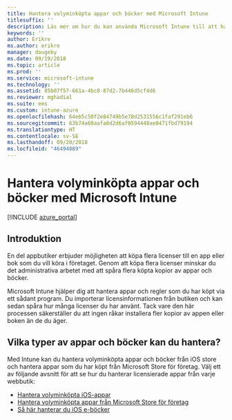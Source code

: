 ```yaml
---
title: Hantera volyminköpta appar och böcker med Microsoft Intune
titlesuffix: ''
description: Läs mer om hur du kan använda Microsoft Intune till att hantera och övervaka din användning av volyminköpta appar och böcker från butiker.”
keywords: ''
author: Erikre
ms.author: erikre
manager: dougeby
ms.date: 09/19/2018
ms.topic: article
ms.prod: ''
ms.service: microsoft-intune
ms.technology: ''
ms.assetid: 85b07f57-661a-4bc8-87d2-7b446d5cf4d6
ms.reviewer: mghadial
ms.suite: ems
ms.custom: intune-azure
ms.openlocfilehash: 64eb5c50f2e84749b5e78d2531556c1faf291eb6
ms.sourcegitcommit: 63b74a60aafa8d2d6af0594448ae0471fbd79194
ms.translationtype: HT
ms.contentlocale: sv-SE
ms.lasthandoff: 09/20/2018
ms.locfileid: "46494089"
---
```

# <a name="manage-volume-purchased-apps-and-books-with-microsoft-intune"></a>Hantera volyminköpta appar och böcker med Microsoft Intune

[!INCLUDE [azure_portal](./includes/azure_portal.md)]

## <a name="introduction"></a>Introduktion

En del appbutiker erbjuder möjligheten att köpa flera licenser till en app eller bok som du vill köra i företaget. Genom att köpa flera licenser minskar du det administrativa arbetet med att spåra flera köpta kopior av appar och böcker.

Microsoft Intune hjälper dig att hantera appar och regler som du har köpt via ett sådant program. Du importerar licensinformationen från butiken och kan sedan spåra hur många licenser du har använt. Tack vare den här processen säkerställer du att ingen råkar installera fler kopior av appen eller boken än de du äger.

## <a name="which-types-of-apps-and-books-can-you-manage"></a>Vilka typer av appar och böcker kan du hantera?

Med Intune kan du hantera volyminköpta appar och böcker från iOS store och hantera appar som du har köpt från Microsoft Store för företag. Välj ett av följande avsnitt för att se hur du hanterar licensierade appar från varje webbutik:

- [Hantera volyminköpta iOS-appar](vpp-apps-ios.md)
- [Hantera volyminköpta appar från Microsoft Store för företag](windows-store-for-business.md)
- [Så här hanterar du iOS e-böcker](vpp-ebooks-ios.md)
